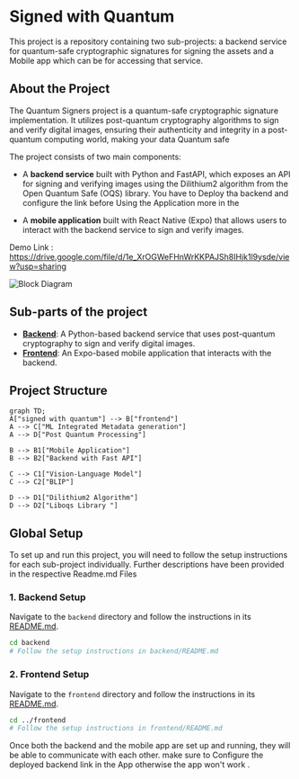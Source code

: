 # Signed with Quantum

This project is a repository containing two sub-projects: a backend service for quantum-safe cryptographic signatures for signing the assets and a Mobile app which can be for accessing that service.

## About the Project

The Quantum Signers project is a quantum-safe cryptographic signature implementation. It utilizes post-quantum cryptography algorithms to sign and verify digital images, ensuring their authenticity and integrity in a post-quantum computing world, making your data Quantum safe

The project consists of two main components:

*   A **backend service** built with Python and FastAPI, which exposes an API for signing and verifying images using the Dilithium2 algorithm from the Open Quantum Safe (OQS) library.  You have to Deploy tha backend and configure the link before Using the Application more in the 

*   A **mobile application** built with React Native (Expo) that allows users to interact with the backend service to sign and verify images.

 Demo Link : https://drive.google.com/file/d/1e_XrOGWeFHnWrKKPAJSh8IHjk1l9ysde/view?usp=sharing

![Block Diagram](https://raw.githubusercontent.com/Quantum-Signers/signed-with-quantum/main/Block%20Diagram.png)

## Sub-parts of the project

*   **[Backend](./backend/README.md)**: A Python-based backend service that uses post-quantum cryptography to sign and verify digital images.
*   **[Frontend](./frontend/README.md)**: An Expo-based mobile application that interacts with the backend.

## Project Structure
```mermaid
graph TD;
A["signed with quantum"] --> B["frontend"]
A --> C["ML Integrated Metadata generation"]
A --> D["Post Quantum Processing"]

B --> B1["Mobile Application"]
B --> B2["Backend with Fast API"]

C --> C1["Vision-Language Model"]
C --> C2["BLIP"]

D --> D1["Dilithium2 Algorithm"]
D --> D2["Liboqs Library "]
```

## Global Setup

To set up and run this project, you will need to follow the setup instructions for each sub-project individually.
Further descriptions have been provided in the respective Readme.md Files
### 1. Backend Setup

Navigate to the `backend` directory and follow the instructions in its [README.md](./backend/README.md).

```bash
cd backend
# Follow the setup instructions in backend/README.md
```

### 2. Frontend Setup

Navigate to the `frontend` directory and follow the instructions in its [README.md](./frontend/README.md).

```bash
cd ../frontend
# Follow the setup instructions in frontend/README.md
```

Once both the backend and the mobile app are set up and running, they will be able to communicate with each other.
make sure to Configure the deployed backend link in the App otherwise the app won't work .

